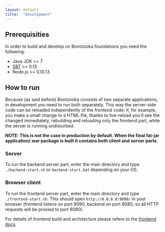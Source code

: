 ```yaml
---
layout: default
title:  "Development"
---
```


## Prerequisities

In order to build and develop on Bootzooka foundations you need the following:

* Java JDK >= 7
* [SBT](http://www.scala-sbt.org/) >= 0.13
* Node.js >= 0.10.13

## How to run

Because (as said before) Bootzooka consists of two separate applications, in development you need to run both separately. This way the server-side code can be reloaded independently of the frontend code: if, for example, you make a small change to a HTML file, thanks to live-reload you'll see the changed immediately, rebuilding and reloading only the frontend part, while the server is running undisturbed.

**NOTE: This is not the case in production by default. When the final fat-jar application/.war package is built it contains both client and server parts.**

### Server

To run the backend server part, enter the main directory and type `./backend-start.sh` or `backend-start.bat` depending on your OS.

### Browser client

To run the frontend server part, enter the main directory and type `./frontend-start.sh`. This should open `http://0.0.0.0:9090/` in your browser (frontend listens on port 9090, backend on port 8080; so all HTTP requests will be proxied to port 8080).

For details of frontend build and architecture please refere to the [frontend docs](frontend.html).